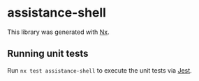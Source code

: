 # assistance-shell

This library was generated with [Nx](https://nx.dev).

## Running unit tests

Run `nx test assistance-shell` to execute the unit tests via [Jest](https://jestjs.io).
